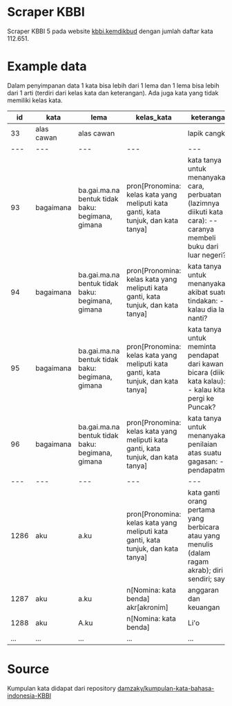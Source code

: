 # Scraper KBBI
Scraper KBBI 5 pada website [kbbi.kemdikbud](https://kbbi.kemdikbud.go.id/) dengan jumlah daftar kata 112.651.

# Example data

Dalam penyimpanan data 1 kata bisa lebih dari 1 lema dan 1 lema bisa lebih dari 1 arti (terdiri dari kelas kata dan keterangan). Ada juga kata yang tidak memiliki kelas kata.

|id |kata      |lema         |kelas_kata                                            |keterangan                                                                                             |
|---|----------|-------------|------------------------------------------------------|-------------------------------------------------------------------------------------------------------|
|33 |alas cawan|alas cawan   |                                                      |lapik cangkir                                                                                          |
|---|---       |---          |---                                                   |---                                                                                                    |
|93 |bagaimana |ba.gai.ma.na bentuk tidak baku: begimana, gimana|pron[Pronomina: kelas kata yang meliputi kata ganti, kata tunjuk, dan kata tanya]|kata tanya untuk menanyakan cara, perbuatan (lazimnya diikuti kata cara): -- caranya membeli buku dari luar negeri?|
|94 |bagaimana |ba.gai.ma.na bentuk tidak baku: begimana, gimana|pron[Pronomina: kelas kata yang meliputi kata ganti, kata tunjuk, dan kata tanya]|kata tanya untuk menanyakan akibat suatu tindakan: -- kalau dia lari nanti?                            |
|95 |bagaimana |ba.gai.ma.na bentuk tidak baku: begimana, gimana|pron[Pronomina: kelas kata yang meliputi kata ganti, kata tunjuk, dan kata tanya]|kata tanya untuk meminta pendapat dari kawan bicara (diikuti kata kalau): -- kalau kita pergi ke Puncak?|
|96 |bagaimana |ba.gai.ma.na bentuk tidak baku: begimana, gimana|pron[Pronomina: kelas kata yang meliputi kata ganti, kata tunjuk, dan kata tanya]|kata tanya untuk menanyakan penilaian atas suatu gagasan: -- pendapatmu?                               |
|---|---       |---          |---                                                   |---                                                                                                    |
|1286|aku       |a.ku         |pron[Pronomina: kelas kata yang meliputi kata ganti, kata tunjuk, dan kata tanya]|kata ganti orang pertama yang berbicara atau yang menulis (dalam ragam akrab); diri sendiri; saya      |
|1287|aku       |a.ku         |n[Nomina: kata benda] akr[akronim]                    |anggaran dan keuangan                                                                                  |
|1288|aku       |A.ku         |n[Nomina: kata benda]                                 |Li'o                                                                                                   |
|...|...       |...          |...                                                   |...                                                                                                    |


# Source

Kumpulan kata didapat dari repository [damzaky/kumpulan-kata-bahasa-indonesia-KBBI](https://github.com/damzaky/kumpulan-kata-bahasa-indonesia-KBBI)
